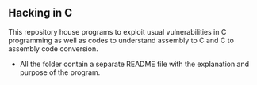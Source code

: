 ## Hacking in C

This repository house programs to exploit usual vulnerabilities in C programming as well as codes to understand assembly to C and C to assembly code conversion.

* All the folder contain a separate README file with the explanation and purpose of the program.